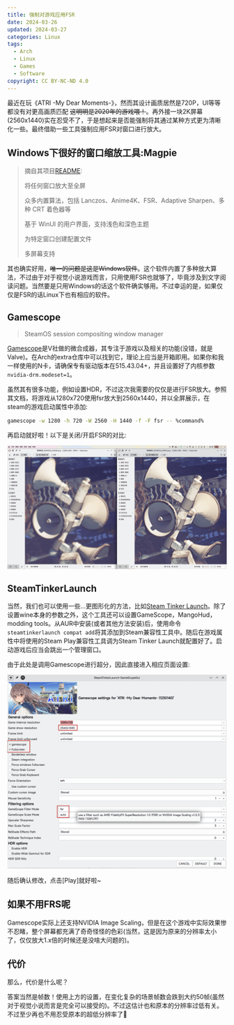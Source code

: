 ```yaml
---
title: 强制对游戏应用FSR
date: 2024-03-26
updated: 2024-03-27
categories: Linux
tags:
  - Arch
  - Linux
  - Games
  - Software
copyright: CC BY-NC-ND 4.0
---
```


最近在玩《ATRI -My Dear Moments-》，然而其设计画质居然是720P，UI等等都没有对更高画质匹配 ~~这明明是2020年的游戏喂！~~。再外接一块2K屏幕(2560x1440)实在忍受不了，于是想起来是否能强制将其通过某种方式更为清晰化一些。最终借助一些工具强制应用FSR对窗口进行放大。

<!-- more -->

## Windows下很好的窗口缩放工具:Magpie

> 摘自其项目[README](https://github.com/Blinue/Magpie/blob/dev/README_ZH.md):
>
> 将任何窗口放大至全屏
>
> 众多内置算法，包括 Lanczos、Anime4K、FSR、Adaptive Sharpen、多种 CRT 着色器等
>
> 基于 WinUI 的用户界面，支持浅色和深色主题
>
> 为特定窗口创建配置文件
>
> 多屏幕支持

其也确实好用，~~唯一的问题是这是Windows软件~~。这个软件内置了多种放大算法，不过由于对于视觉小说游戏而言，只用使用FSR也就够了，毕竟涉及到文字阅读问题。当然要是只用Windows的话这个软件确实够用。不过幸运的是，如果仅仅是FSR的话Linux下也有相应的软件。

## Gamescope

>SteamOS session compositing window manager

[Gamescope](https://github.com/ValveSoftware/gamescope)是V社做的微合成器，其专注于游戏以及相关的功能(没错，就是Valve)。在Arch的extra仓库中可以找到它，理论上应当是开箱即用。如果你和我一样使用的N卡，请确保专有驱动版本在515.43.04+，并且设置好了内核参数`nvidia-drm.modeset=1`。

虽然其有很多功能，例如设置HDR，不过这次我需要的仅仅是进行FSR放大。参照其文档，将游戏从1280x720使用fsr放大到2560x1440，并以全屏展示，在steam的游戏启动属性中添加:

```bash
gamescope -w 1280 -h 720 -W 2560 -H 1440 -f -F fsr -- %command%
```

再启动就好啦！以下是关闭/开启FSR的对比:

![效果显著！](../images/5/Compare.png)

## SteamTinkerLaunch

当然，我们也可以使用一些...更图形化的方法，比如[Steam Tinker Launch](https://github.com/sonic2kk/steamtinkerlaunch)。除了设置wine本身的参数之外，这个工具还可以设置GameScope，MangoHud，modding tools。从AUR中安装(或者其他方法安装)后，使用命令`steamtinkerlaunch compat add`将其添加到Steam兼容性工具中。随后在游戏属性中将使用的Steam Play兼容性工具调为Steam Tinker Launch就配置好了。启动游戏后应当会跳出一个管理窗口。

由于此处是调用Gamescope进行超分，因此直接进入相应页面设置:

![其中红圈是更改的部分](../images/5/Set.png)

随后确认修改，点击\[Play\]就好啦~

## 如果不用FRS呢

Gamescope实际上还支持NVIDIA Image Scaling，但是在这个游戏中实际效果惨不忍睹，整个屏幕都充满了奇奇怪怪的色彩(当然，这是因为原来的分辨率太小了，仅仅放大1.x倍的时候还是没啥大问题的)。

## 代价

那么，代价是什么呢？

答案当然是帧数！使用上方的设置，在变化复杂的场景帧数会跌到大约50帧(虽然对于视觉小说而言是完全可以接受的)。不过这估计也和原本的分辨率过低有关。不过至少再也不用忍受原本的超低分辨率了🥳